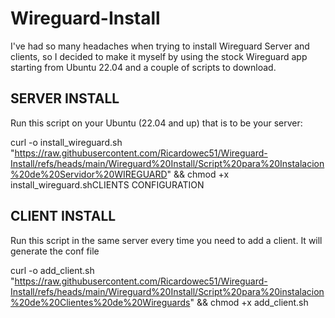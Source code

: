 # Wireguard-Install

I've had so many headaches when trying to install Wireguard Server and clients, so I decided to make it myself by using the stock Wireguard app starting from Ubuntu 22.04 and a couple of scripts to download.

## SERVER INSTALL

Run this script on your Ubuntu (22.04 and up) that is to be your server:


curl -o install_wireguard.sh "https://raw.githubusercontent.com/Ricardowec51/Wireguard-Install/refs/heads/main/Wireguard%20Install/Script%20para%20Instalacion%20de%20Servidor%20WIREGUARD" && chmod +x install_wireguard.shCLIENTS CONFIGURATION

## CLIENT INSTALL

Run this script in the same server every time you need to add a client. It will generate the conf file

curl -o add_client.sh "https://raw.githubusercontent.com/Ricardowec51/Wireguard-Install/refs/heads/main/Wireguard%20Install/Script%20para%20instalacion%20de%20Clientes%20de%20Wireguards" && chmod +x add_client.sh
